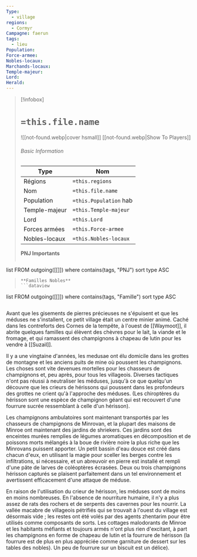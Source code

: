 ```yaml
---
Type:
  - village
regions:
  - Cormyr
Campagne: faerun
tags:
  - lieu
Population: 
Force-armee: 
Nobles-locaux: 
Marchands-locaux: 
Temple-majeur: 
Lord: 
Herald:
---
```


> [!infobox]
> # `=this.file.name`
> ![[not-found.webp|cover hsmall]]
> [[not-found.webp|Show To Players]]
> ###### Basic Information
> Type |  Nom |
> ---|---|
> Régions | `=this.regions`|
> Nom | `=this.file.name ` |
> Population | `=this.Population` hab |
> Temple-majeur | `=this.Temple-majeur` |
> Lord | `=this.Lord` |
> Forces armées | `=this.Force-armee` |
> Nobles-locaux | `=this.Nobles-locaux ` |
> **PNJ Importants**
>  ```dataview
list FROM outgoing([[]])
where contains(tags, "PNJ")
sort type ASC
>```
> **Familles Nobles**
> ```dataview
list FROM outgoing([[]])
where contains(tags, "Famille")
sort type ASC
>```


Avant que les gisements de pierres précieuses ne s'épuisent et que les méduses ne s'installent, ce petit village était un centre minier animé. Caché dans les contreforts des Cornes de la tempête, à l'ouest de [[Waymoot]], il abrite quelques familles qui élèvent des chèvres pour le lait, la viande et le fromage, et qui ramassent des champignons à chapeau de lutin pour les vendre à [[Suzail]].

Il y a une vingtaine d'années, les medusae ont élu domicile dans les grottes de montagne et les anciens puits de mine où poussent les champignons. Les choses sont vite devenues mortelles pour les chasseurs de champignons et, peu après, pour tous les villageois. Diverses tactiques n'ont pas réussi à neutraliser les méduses, jusqu'à ce que quelqu'un découvre que les crieurs de hérissons qui poussent dans les profondeurs des grottes ne crient qu'à l'approche des méduses. (Les chiroptères du hérisson sont une espèce de champignon géant qui est recouvert d'une fourrure sucrée ressemblant à celle d'un hérisson).

Les champignons ambulatoires sont maintenant transportés par les chasseurs de champignons de Minrovan, et la plupart des maisons de Minroe ont maintenant des jardins de shriekers. Ces jardins sont des enceintes murées remplies de légumes aromatiques en décomposition et de poissons morts mélangés à la boue de rivière noire la plus riche que les Minrovans puissent apporter. Un petit bassin d'eau douce est créé dans chacun d'eux, en utilisant la magie pour sceller les berges contre les infiltrations, si nécessaire, et un abreuvoir en pierre est installé et rempli d'une pâte de larves de coléoptères écrasées. Deux ou trois champignons hérisson capturés se plaisent parfaitement dans un tel environnement et avertissent efficacement d'une attaque de méduse.

En raison de l'utilisation du crieur de hérisson, les méduses sont de moins en moins nombreuses. En l'absence de nourriture humaine, il n'y a plus assez de rats des rochers et de serpents des cavernes pour les nourrir. La vallée macabre de villageois pétrifiés qui se trouvait à l'ouest du village est désormais vide ; les restes ont été volés par des agents zhentarim pour être utilisés comme composants de sorts. Les cottages malodorants de Minroe et les habitants méfiants et toujours armés n'ont plus rien d'excitant, à part les champignons en forme de chapeau de lutin et la fourrure de hérisson (la fourrure est de plus en plus appréciée comme garniture de dessert sur les tables des nobles). Un peu de fourrure sur un biscuit est un délice).